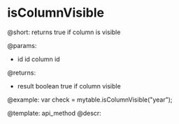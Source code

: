 isColumnVisible
=============


@short: returns true if column is visible
	

@params:
- id        id        column id

@returns:
- result     boolean    true if column visible
	

@example:
var check = mytable.isColumnVisible("year");


@template:	api_method
@descr:


